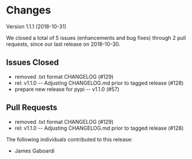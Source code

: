 # Changes

Version 1.1.1 (2018-10-31)

We closed a total of 5 issues (enhancements and bug fixes) through 2 pull requests, since our last release on 2018-10-30.

## Issues Closed
  - removed .txt format CHANGELOG (#129)
  - rel: v1.1.0 -- Adjusting CHANGELOG.md prior to tagged release (#128)
  - prepare new release for pypi -- v1.1.0 (#57)

## Pull Requests
  - removed .txt format CHANGELOG (#129)
  - rel: v1.1.0 -- Adjusting CHANGELOG.md prior to tagged release (#128)

The following individuals contributed to this release:

  - James Gaboardi